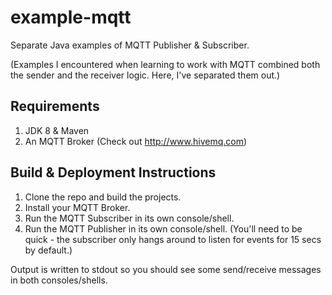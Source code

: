 # example-mqtt
Separate Java examples of MQTT Publisher & Subscriber.

(Examples I encountered when learning to work with MQTT combined both the sender and the receiver logic. Here, I've separated them out.)


## Requirements

1. JDK 8 & Maven
3. An MQTT Broker (Check out http://www.hivemq.com)


## Build & Deployment Instructions

1. Clone the repo and build the projects. 
2. Install your MQTT Broker.
3. Run the MQTT Subscriber in its own console/shell.
4. Run the MQTT Publisher in its own console/shell. (You'll need to be quick - the subscriber only hangs around to listen for events for 15 secs by default.)

Output is written to stdout so you should see some send/receive messages in both consoles/shells. 